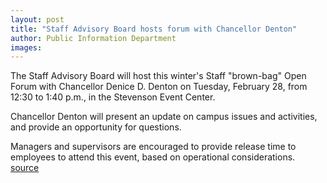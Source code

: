 ```yaml
---
layout: post
title: "Staff Advisory Board hosts forum with Chancellor Denton"
author: Public Information Department
images:
---
```


The Staff Advisory Board will host this winter's Staff "brown-bag" Open Forum with Chancellor Denice D. Denton on Tuesday, February 28, from 12:30 to 1:40 p.m., in the Stevenson Event Center.

Chancellor Denton will present an update on campus issues and activities, and provide an opportunity for questions.

Managers and supervisors are encouraged to provide release time to employees to attend this event, based on operational considerations.
[source](http://www1.ucsc.edu/currents/05-06/02-27/forum.asp "Permalink to forum")
